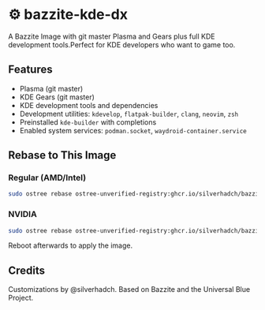 # ⚙️ bazzite-kde-dx

A Bazzite Image with git master Plasma and Gears plus full KDE development tools.Perfect for KDE developers who want to game too.

## Features

- Plasma (git master)
- KDE Gears (git master)
- KDE development tools and dependencies
- Development utilities: `kdevelop`, `flatpak-builder`, `clang`, `neovim`, `zsh`
- Preinstalled `kde-builder` with completions
- Enabled system services: `podman.socket`, `waydroid-container.service`

## Rebase to This Image

### Regular (AMD/Intel)

```bash
sudo ostree rebase ostree-unverified-registry:ghcr.io/silverhadch/bazzite-kde-dx:latest
```

### NVIDIA

```bash
sudo ostree rebase ostree-unverified-registry:ghcr.io/silverhadch/bazzite-kde-dx-nvidia:latest
```

Reboot afterwards to apply the image.

## Credits

Customizations by @silverhadch. Based on Bazzite and the Universal Blue Project.

